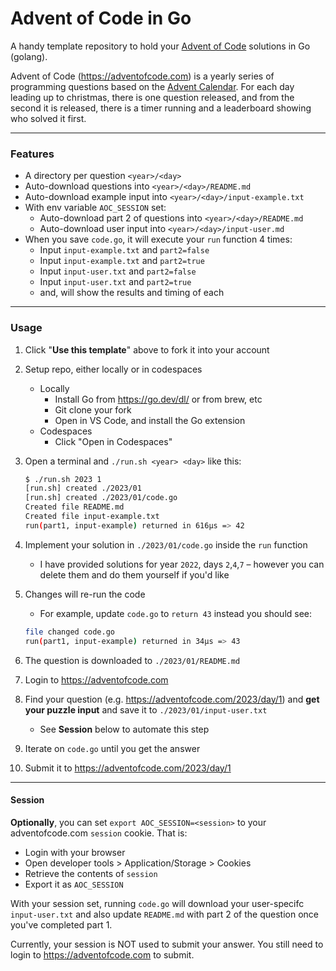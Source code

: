# Advent of Code in Go

A handy template repository to hold your [Advent of Code](https://adventofcode.com) solutions in Go (golang).

Advent of Code (https://adventofcode.com) is a yearly series of programming questions based on the [Advent Calendar](https://en.wikipedia.org/wiki/Advent_calendar). For each day leading up to christmas, there is one question released, and from the second it is released, there is a timer running and a leaderboard showing who solved it first.

---

### Features

* A directory per question `<year>/<day>`
* Auto-download questions into `<year>/<day>/README.md`
* Auto-download example input into `<year>/<day>/input-example.txt`
* With env variable `AOC_SESSION` set:
   * Auto-download part 2 of questions into `<year>/<day>/README.md`
   * Auto-download user input into `<year>/<day>/input-user.md`
* When you save `code.go`, it will execute your `run` function 4 times:
   * Input `input-example.txt` and `part2=false`
   * Input `input-example.txt` and `part2=true`
   * Input `input-user.txt` and `part2=false`
   * Input `input-user.txt` and `part2=true`
   * and, will show the results and timing of each

---

### Usage

1. Click "**Use this template**" above to fork it into your account
1. Setup repo, either locally or in codespaces
   * Locally
      * Install Go from https://go.dev/dl/ or from brew, etc
      * Git clone your fork
      * Open in VS Code, and install the Go extension
   * Codespaces
      * Click "Open in Codespaces"
1. Open a terminal and `./run.sh <year> <day>` like this:

   ```sh
   $ ./run.sh 2023 1
   [run.sh] created ./2023/01
   [run.sh] created ./2023/01/code.go
   Created file README.md
   Created file input-example.txt
   run(part1, input-example) returned in 616µs => 42
   ```

1. Implement your solution in `./2023/01/code.go` inside the `run` function
   * I have provided solutions for year `2022`, days `2`,`4`,`7` – however you can delete them and do them yourself if you'd like
1. Changes will re-run the code
   * For example, update `code.go` to `return 43` instead you should see:

   ```sh
   file changed code.go
   run(part1, input-example) returned in 34µs => 43
   ```

1. The question is downloaded to `./2023/01/README.md`
1. Login to https://adventofcode.com
1. Find your question (e.g. https://adventofcode.com/2023/day/1) and **get your puzzle input** and save it to `./2023/01/input-user.txt`
   * See **Session** below to automate this step 
1. Iterate on `code.go` until you get the answer
1. Submit it to https://adventofcode.com/2023/day/1

---

#### Session

**Optionally**, you can set `export AOC_SESSION=<session>` to your adventofcode.com `session` cookie. That is:

* Login with your browser
* Open developer tools > Application/Storage > Cookies
* Retrieve the contents of `session`
* Export it as `AOC_SESSION`

With your session set, running `code.go` will download your user-specifc `input-user.txt` and also update `README.md` with part 2 of the question once you've completed part 1.

Currently, your session is NOT used to submit your answer. You still need to login to https://adventofcode.com to submit.